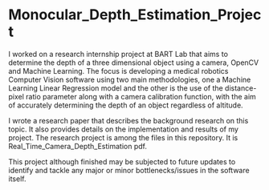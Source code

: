 # Monocular_Depth_Estimation_Project

I worked on a research internship project at BART Lab that aims to determine the depth of a three dimensional object using a camera, OpenCV and Machine Learning. The focus is developing a medical robotics Computer Vision software using two main methodologies, one a Machine Learning Linear Regression model and the other is the use of the distance-pixel ratio parameter along with a camera calibration function, with the aim of accurately determining the depth of an object regardless of altitude.

I wrote a research paper that describes the background research on this topic. It also provides details on the implementation and results of my project. The research project is among the files in this repository. It is Real_Time_Camera_Depth_Estimation pdf.

This project although finished may be subjected to future updates to identify and tackle any major or minor bottlenecks/issues in the software itself. 
